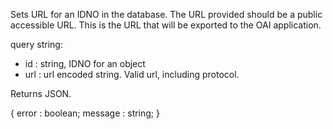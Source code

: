 Sets  URL for an IDNO in the database. The URL provided should be a public accessible URL. This is the URL that will be exported to the OAI application.

query string:

* id : string, IDNO for an object
* url : url encoded string. Valid url, including protocol.

Returns JSON.

{
  error : boolean;
  message : string;
}
